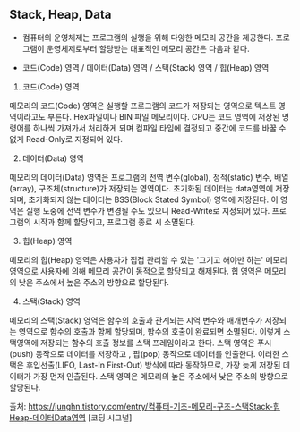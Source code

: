 ## Stack, Heap, Data
- 컴퓨터의 운영체제는 프로그램의 실행을 위해 다양한 메모리 공간을 제공한다. 프로그램이 운영체제로부터 할당받는 대표적인 메모리 공간은 다음과 같다.

- 코드(Code) 영역 / 데이터(Data) 영역 / 스택(Stack) 영역 / 힙(Heap) 영역

1. 코드(Code) 영역

메모리의 코드(Code) 영역은 실행할 프로그램의 코드가 저장되는 영역으로 텍스트 영역이라고도 부른다. Hex파일이나 BIN 파일 메모리이다. CPU는 코드 영역에 저장된 명령어를 하나씩 가져가서 처리하게 되며 컴파일 타임에 결정되고 중간에 코드를 바꿀 수 없게 Read-Only로 지정되어 있다.

 

2. 데이터(Data) 영역

메모리의 데이터(Data) 영역은 프로그램의 전역 변수(global), 정적(static) 변수, 배열(array), 구조체(structure)가 저장되는 영역이다. 초기화된 데이터는 data영역에 저장되며, 초기화되지 않는 데이터는 BSS(Block Stated Symbol) 영역에 저장된다. 이 영역은 실행 도중에 전역 변수가 변경될 수도 있으니 Read-Write로 지정되어 있다. 프로그램의 시작과 함께 할당되고, 프로그램 종료 시 소멸된다. 

 

3. 힙(Heap) 영역

메모리의 힙(Heap) 영역은 사용자가 집접 관리할 수 있는 '그기고 해야만 하는' 메모리 영역으로 사용자에 의해 메모리 공간이 동적으로 할당되고 해제된다. 힙 영역은 메모리의 낮은 주소에서 높은 주소의 방향으로 할당된다.

 

4. 스택(Stack) 영역

메모리의 스택(Stack) 영역은 함수의 호출과 관계되는 지역 변수와 매개변수가 저장되는 영역으로  함수의 호출과 함께 할당되며, 함수의 호출이 완료되면 소멸된다. 이렇게 스택영역에 저장되는 함수의 호출 정보를 스택 프레임이라고 한다. 스택 영역은 푸시(push) 동작으로 데이터를 저장하고 , 팝(pop) 동작으로 데이터를 인출한다. 이러한 스택은 후입선출(LIFO, Last-In First-Out) 방식에 따라 동작하므로, 가장 늦게 저장된 데이터가 가장 먼저 인출된다. 스택 영역은 메모리의 높은 주소에서 낮은 주소의 방향으로 할당된다.



출처: https://junghn.tistory.com/entry/컴퓨터-기초-메모리-구조-스택Stack-힙Heap-데이터Data영역 [코딩 시그널]
